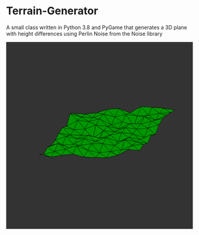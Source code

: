 # Terrain-Generator
A small class written in Python 3.8 and PyGame that generates a 3D plane with height differences using Perlin Noise from the Noise library

![screenshot](https://github.com/hamolicious/Terrain-Generator/blob/main/screenshot.png?raw=true)
